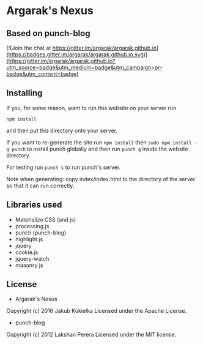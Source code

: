 # Argarak's Nexus
## Based on punch-blog

[![Join the chat at https://gitter.im/argarak/argarak.github.io](https://badges.gitter.im/argarak/argarak.github.io.svg)](https://gitter.im/argarak/argarak.github.io?utm_source=badge&utm_medium=badge&utm_campaign=pr-badge&utm_content=badge)

## Installing

If you, for some reason, want to run this website on your server run

    npm install
    
and then put this directory onto your server.

If you want to re-generate the site run `npm install` then `sudo npm install -g punch`
to install punch globally and then run `punch g` inside the website directory.

For testing run `punch s` to run punch's server.

Note when generating: copy index/index.html to the directory of the server so 
that it can run correctly.

## Libraries used

- Materialize CSS (and js)
- processing.js
- punch (punch-blog)
- highlight.js
- jquery
- cookie.js
- jquery-watch
- masonry js

## License

- Argarak's Nexus

Copyright (c) 2016 Jakub Kukiełka
Licensed under the Apache License.

- punch-blog

Copyright (c) 2012 Lakshan Perera
Licensed under the MIT license.


